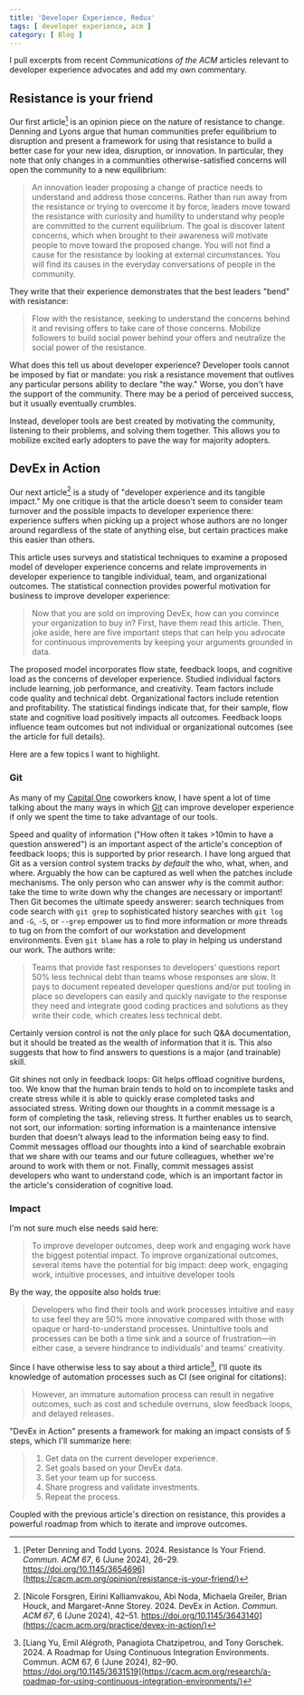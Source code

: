 ```yaml
---
title: 'Developer Experience, Redux'
tags: [ developer experience, acm ]
category: [ Blog ]
---
```


I pull excerpts from recent _Communications of the ACM_ articles relevant to
developer experience advocates and add my own commentary.

## Resistance is your friend

Our first article[^1] is an opinion piece on the nature of resistance to change.
Denning and Lyons argue that human communities prefer equilibrium to disruption
and present a framework for using that resistance to build a better case for
your new idea, disruption, or innovation. In particular, they note that only
changes in a communities otherwise-satisfied concerns will open the community to
a new equilibrium:

> An innovation leader proposing a change of practice needs to understand and
> address those concerns. Rather than run away from the resistance or trying to
> overcome it by force, leaders move toward the resistance with curiosity and
> humility to understand why people are committed to the current equilibrium.
> The goal is discover latent concerns, which when brought to their awareness
> will motivate people to move toward the proposed change. You will not find a
> cause for the resistance by looking at external circumstances. You will find
> its causes in the everyday conversations of people in the community.

They write that their experience demonstrates that the best leaders "bend" with
resistance:

> Flow with the resistance, seeking to understand the concerns behind it and
> revising offers to take care of those concerns. Mobilize followers to build
> social power behind your offers and neutralize the social power of the
> resistance.

What does this tell us about developer experience? Developer tools cannot be
imposed by fiat or mandate: you risk a resistance movement that outlives any
particular persons ability to declare "the way." Worse, you don't have the
support of the community. There may be a period of perceived success, but it
usually eventually crumbles.

Instead, developer tools are best created by motivating the community, listening
to their problems, and solving them together. This allows you to mobilize
excited early adopters to pave the way for majority adopters.

## DevEx in Action

Our next article[^2] is a study of "developer experience and its tangible
impact." My one critique is that the article doesn't seem to consider team
turnover and the possible impacts to developer experience there: experience
suffers when picking up a project whose authors are no longer around regardless
of the state of anything else, but certain practices make this easier than
others.

This article uses surveys and statistical techniques to examine a proposed model
of developer experience concerns and relate improvements in developer experience
to tangible individual, team, and organizational outcomes. The statistical
connection provides powerful motivation for business to improve developer
experience:

> Now that you are sold on improving DevEx, how can you convince your
> organization to buy in? First, have them read this article. Then, joke aside,
> here are five important steps that can help you advocate for continuous
> improvements by keeping your arguments grounded in data.

The proposed model incorporates flow state, feedback loops, and cognitive load
as the concerns of developer experience. Studied individual factors include
learning, job performance, and creativity. Team factors include code
quality and technical debt. Organizational factors include retention and
profitability. The statistical findings indicate that, for their sample, flow
state and cognitive load positively impacts all outcomes. Feedback loops
influence team outcomes but not individual or organizational outcomes (see the
article for full details).

Here are a few topics I want to highlight.

### Git

As many of my <a href="/tags#capital+one" class="tag">Capital One</a> coworkers
know, I have spent a lot of time talking about the many ways in which <a
href="/tags#git" class="tag">Git</a> can improve developer experience if only we
spent the time to take advantage of our tools.

Speed and quality of information ("How often it takes >10min to have a question
answered") is an important aspect of the article's conception of feedback loops;
this is supported by prior research. I have long argued that Git as a version
control system tracks _by default_ the who, what, when, and where. Arguably the
how can be captured as well when the patches include mechanisms. The only person
who can answer _why_ is the commit author: take the time to write down why the
changes are necessary or important! Then Git becomes the ultimate speedy
answerer: search techniques from code search with `git grep` to sophisticated
history searches with `git log` and `-G`, `-S`, or `--grep` empower us to find
more information or more threads to tug on from the comfort of our workstation
and development environments. Even `git blame` has a role to play in helping us
understand our work. The authors write:

> Teams that provide fast responses to developers’ questions report 50% less
> technical debt than teams whose responses are slow. It pays to document
> repeated developer questions and/or put tooling in place so developers can
> easily and quickly navigate to the response they need and integrate good
> coding practices and solutions as they write their code, which creates less
> technical debt.

Certainly version control is not the only place for such Q&A documentation, but
it should be treated as the wealth of information that it is. This also suggests
that how to find answers to questions is a major (and trainable) skill.

Git shines not only in feedback loops: Git helps offload cognitive burdens, too.
We know that the human brain tends to hold on to incomplete tasks and create
stress while it is able to quickly erase completed tasks and associated stress.
Writing down our thoughts in a commit message is a form of completing the task,
relieving stress. It further enables us to search, not sort, our information:
sorting information is a maintenance intensive burden that doesn't always lead
to the information being easy to find. Commit messages offload our thoughts into
a kind of searchable exobrain that we share with our teams and our future
colleagues, whether we're around to work with them or not. Finally, commit
messages assist developers who want to understand code, which is an important
factor in the article's consideration of cognitive load.

### Impact

I'm not sure much else needs said here:

> To improve developer outcomes, deep work and engaging work have the biggest
> potential impact. To improve organizational outcomes, several items have the
> potential for big impact: deep work, engaging work, intuitive processes, and
> intuitive developer tools

By the way, the opposite also holds true:

> Developers who find their tools and work processes intuitive and easy to use
> feel they are 50% more innovative compared with those with opaque or
> hard-to-understand processes. Unintuitive tools and processes can be both a
> time sink and a source of frustration—in either case, a severe hindrance to
> individuals’ and teams’ creativity.

Since I have otherwise less to say about a third article[^3], I'll quote its
knowledge of automation processes such as CI (see original for citations):

> However, an immature automation process can result in negative outcomes, such
> as cost and schedule overruns, slow feedback loops, and delayed releases.

"DevEx in Action" presents a framework for making an impact consists of 5 steps,
which I'll summarize here:

> 1. Get data on the current developer experience.
> 1. Set goals based on your DevEx data.
> 1. Set your team up for success.
> 1. Share progress and validate investments.
> 1. Repeat the process.

Coupled with the previous article's direction on resistance, this provides a
powerful roadmap from which to iterate and improve outcomes.

[^1]: [Peter Denning and Todd Lyons. 2024. Resistance Is Your Friend. _Commun.
    ACM 67_, 6 (June 2024), 26–29.
    https://doi.org/10.1145/3654696](https://cacm.acm.org/opinion/resistance-is-your-friend/)

[^2]: [Nicole Forsgren, Eirini Kalliamvakou, Abi Noda, Michaela Greiler, Brian
    Houck, and Margaret-Anne Storey. 2024. DevEx in Action. _Commun. ACM 67_, 6
    (June 2024), 42–51.
    https://doi.org/10.1145/3643140](https://cacm.acm.org/practice/devex-in-action/)

[^3]: [Liang Yu, Emil Alégroth, Panagiota Chatzipetrou, and Tony Gorschek. 2024.
    A Roadmap for Using Continuous Integration Environments. Commun. ACM 67, 6
    (June 2024), 82–90.
    https://doi.org/10.1145/3631519](https://cacm.acm.org/research/a-roadmap-for-using-continuous-integration-environments/)
